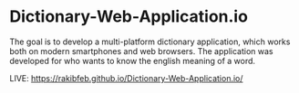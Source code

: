 # Dictionary-Web-Application.io
The goal is to develop a multi-platform dictionary application, which works both on modern smartphones and web browsers. The application was developed for who wants to know the english meaning of a word.

LIVE: https://rakibfeb.github.io/Dictionary-Web-Application.io/
